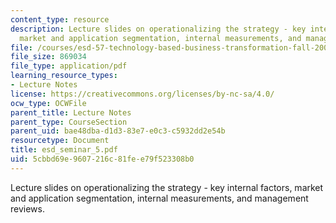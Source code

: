 ```yaml
---
content_type: resource
description: Lecture slides on operationalizing the strategy - key internal factors,
  market and application segmentation, internal measurements, and management reviews.
file: /courses/esd-57-technology-based-business-transformation-fall-2007/5cbbd69e9607216c81fee79f523308b0_esd_seminar_5.pdf
file_size: 869034
file_type: application/pdf
learning_resource_types:
- Lecture Notes
license: https://creativecommons.org/licenses/by-nc-sa/4.0/
ocw_type: OCWFile
parent_title: Lecture Notes
parent_type: CourseSection
parent_uid: bae48dba-d1d3-83e7-e0c3-c5932dd2e54b
resourcetype: Document
title: esd_seminar_5.pdf
uid: 5cbbd69e-9607-216c-81fe-e79f523308b0
---
```

Lecture slides on operationalizing the strategy - key internal factors, market and application segmentation, internal measurements, and management reviews.